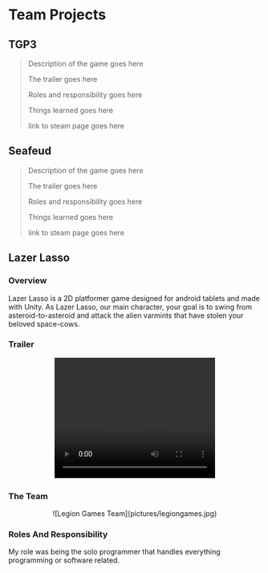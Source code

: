 # Team Projects

## TGP3 
>Description of the game goes here
> 
>The trailer goes here
> 
>Roles and responsibility goes here
> 
>Things learned goes here
> 
>link to steam page goes here

## Seafeud
>Description of the game goes here
> 
>The trailer goes here
> 
>Roles and responsibility goes here
> 
>Things learned goes here
> 
>link to steam page goes here

## Lazer Lasso

### Overview

Lazer Lasso is a 2D platformer game designed for android tablets and made with Unity. As Lazer Lasso, our main character, your goal is to swing from asteroid-to-asteroid and attack the alien varmints that have stolen your beloved space-cows. 

### Trailer

<span style="display:block;text-align:center">
    <video width="320" height="240" controls>
  <source src="https://www.youtube.com/watch?v=OE0LleweNZQ&ab_channel=NikolaiGeldehyrde" type="video/mp4">
Your browser does not support the video tag.
</video>
</span>

### The Team

<span style="display:block;text-align:center">
![Legion Games Team](pictures/legiongames.jpg)
</span>

### Roles And Responsibility

My role was being the solo programmer that handles everything programming or software related. 
